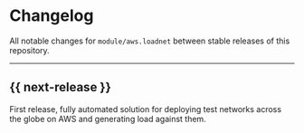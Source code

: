 # Changelog

All notable changes for `module/aws.loadnet` between stable releases of this
repository.


---


## {{ next-release }}

First release, fully automated solution for deploying test networks across the
globe on AWS and generating load against them.
